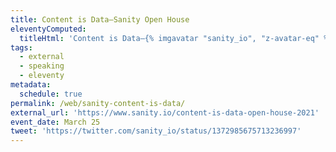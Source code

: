 ```yaml
---
title: Content is Data—Sanity Open House
eleventyComputed:
  titleHtml: 'Content is Data—{% imgavatar "sanity_io", "z-avatar-eq" %}Sanity Open House'
tags:
  - external
  - speaking
  - eleventy
metadata:
  schedule: true
permalink: /web/sanity-content-is-data/
external_url: 'https://www.sanity.io/content-is-data-open-house-2021'
event_date: March 25
tweet: 'https://twitter.com/sanity_io/status/1372985675713236997'
---
```


